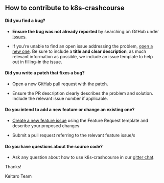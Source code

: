 ## How to contribute to k8s-crashcourse

#### **Did you find a bug?**

* **Ensure the bug was not already reported** by searching on GitHub under [Issues](https://github.com/keitaroinc/k8s-crashcourse/issues).

* If you're unable to find an open issue addressing the problem, [open a new one](https://github.com/keitaroinc/k8s-crashcourse/issues/new). Be sure to include a **title and clear description**, as much relevant information as possible, we include an issue template to help out in filling-in the issue.

#### **Did you write a patch that fixes a bug?**

* Open a new GitHub pull request with the patch.

* Ensure the PR description clearly describes the problem and solution. Include the relevant issue number if applicable.

#### **Do you intend to add a new feature or change an existing one?**

* [Create a new feature issue](https://github.com/keitaroinc/k8s-crashcourse/issues/new) using the Feature Request template and describe your proposed changes

* Submit a pull request referring to the relevant feature issue/s

#### **Do you have questions about the source code?**

* Ask any question about how to use k8s-crashcourse in our [gitter chat](https://gitter.im/keitaroinc/ckan).

Thanks!

Keitaro Team
